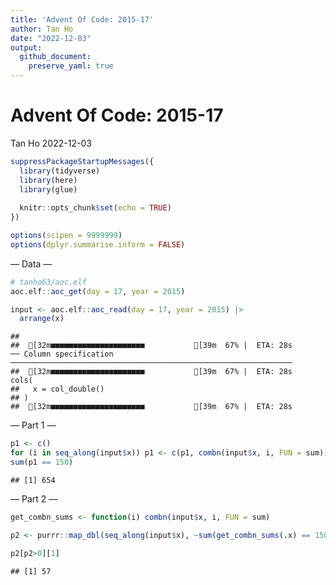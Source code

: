 ```yaml
---
title: 'Advent Of Code: 2015-17'
author: Tan Ho
date: "2022-12-03"
output:
  github_document:
    preserve_yaml: true
---
```


Advent Of Code: 2015-17
================
Tan Ho
2022-12-03

``` r
suppressPackageStartupMessages({
  library(tidyverse)
  library(here)
  library(glue)
  
  knitr::opts_chunk$set(echo = TRUE)
})

options(scipen = 9999999)
options(dplyr.summarise.inform = FALSE)
```

— Data —

``` r
# tanho63/aoc.elf
aoc.elf::aoc_get(day = 17, year = 2015)
```

``` r
input <- aoc.elf::aoc_read(day = 17, year = 2015) |> 
  arrange(x)
```

    ##                                                    
    ##  [32m■■■■■■■■■■■■■■■■■■■■■           [39m  67% |  ETA: 28s                                                   ── Column specification ───────────────────────────────────────────────────────────────
    ##  [32m■■■■■■■■■■■■■■■■■■■■■           [39m  67% |  ETA: 28s                                                   cols(
    ##   x = col_double()
    ## )
    ##  [32m■■■■■■■■■■■■■■■■■■■■■           [39m  67% |  ETA: 28s

— Part 1 —

``` r
p1 <- c()
for (i in seq_along(input$x)) p1 <- c(p1, combn(input$x, i, FUN = sum))
sum(p1 == 150)
```

    ## [1] 654

— Part 2 —

``` r
get_combn_sums <- function(i) combn(input$x, i, FUN = sum)

p2 <- purrr::map_dbl(seq_along(input$x), ~sum(get_combn_sums(.x) == 150))

p2[p2>0][1]
```

    ## [1] 57
